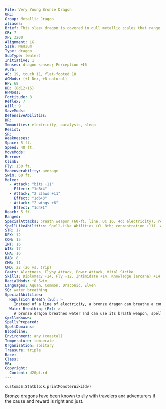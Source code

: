 ```yaml
---
File: Very Young Bronze Dragon
URL: 
Group: Metallic Dragon
aliases: 
Brief: This sleek dragon is covered in dull metallic scales that range in color from shining bronze to mottled blue.
CR: 7
XP: 3200
Alignment: LG
Size: Medium
Type: dragon
SubType: (water)
Initiative: 1
Senses: dragon senses; Perception +16
Aura: 
AC: 19, touch 11, flat-footed 18
ACMods: (+1 Dex, +8 natural)
HP: 68
HD: (8d12+16)
HPMods: 
Fortitude: 8
Reflex: 7
Will: 9
SaveMods: 
DefensiveAbilities: 
DR: 
Immunities: electricity, paralysis, sleep
Resist: 
SR: 
Weaknesses: 
Space: 5 ft.
Speed: 40 ft.
MoveMods: 
Burrow: 
Climb: 
Fly: 150 ft.
Maneuverability: average
Swim: 60 ft.
Melee: 
  - Attack: "bite +11"
    Effect: "1d8+4"
  - Attack: "2 claws +11"
    Effect: "1d6+3"
  - Attack: "2 wings +6"
    Effect: "1d4+1"
Reach: 5 ft.
Ranged: 
SpecialAttacks: breath weapon (60-ft. line, DC 16, 4d6 electricity), repulsion breath
SpellLikeAbilities: Spell-Like Abilities (CL 8th; concentration +11)  At will- speak with animals
STR: 17
DEX: 12
CON: 15
INT: 16
WIS: 17
CHA: 16
BAB: 8
CMB: 11
CMD: 22 (26 vs. trip)
Feats: Alertness, Flyby Attack, Power Attack, Vital Strike
Skills: Diplomacy +14, Fly +12, Intimidate +14, Knowledge (arcana) +14, Perception +16, Sense Motive +16, Spellcraft +14, Stealth +12, Swim +22
RacialMods: +8 Swim
Languages: Aquan, Common, Draconic, Elven
SQ: water breathing
SpecialAbilities:
  Repulsion Breath (Su): >
    Instead of a line of electricity, a bronze dragon can breathe a cone of repulsion gas. Targets must make a Will save or be compelled to do nothing but move away from the dragon for 1d6 rounds plus 1 round per age category. This is a mind-affecting compulsion effect.
  Water Breathing (Ex): >
    A bronze dragon breathes water and can use its breath weapon, spells, and abilities underwater.
SpellsKnown: 
SpellsPrepared: 
SpellDomains: 
Bloodline: 
Environment: any (coastal)
Temperature: temperate
Organization: solitary
Treasure: triple
Race: 
Class: 
MR: 
Copyright:
  Content: d20pfsrd
---
```

```dataviewjs
customJS.Statblock.printMonsterWiki(dv)
```
Bronze dragons have been known to ally with travelers and adventurers if the cause and reward is right and just.
